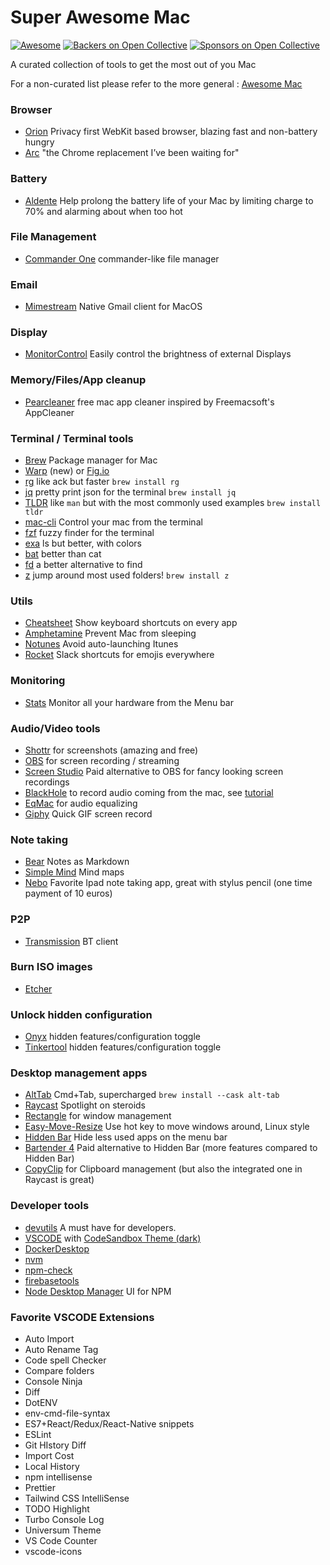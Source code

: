 # Super Awesome Mac
<!--rehype:style=font-size: 38px; border-bottom: 0; display: flex; min-height: 260px; align-items: center; justify-content: center;-->

[![Awesome](https://jaywcjlove.github.io/sb/ico/awesome.svg)](https://github.com/sindresorhus/awesome)
[![Backers on Open Collective](https://opencollective.com/awesome-mac/backers/badge.svg)](#backers) [![Sponsors on Open Collective](https://opencollective.com/awesome-mac/sponsors/badge.svg)](#sponsors)
<!--rehype:style=text-align: center;-->
A curated collection of tools to get the most out of you Mac

For a non-curated list please refer to the more general : [Awesome Mac](https://github.com/jaywcjlove/awesome-mac)

### Browser
- [Orion](https://browser.kagi.com/) Privacy first WebKit based browser, blazing fast and non-battery hungry
- [Arc](https://arc.net/) "the Chrome replacement I’ve been waiting for"

### Battery
- [Aldente](https://apphousekitchen.com/) Help prolong the battery life of your Mac by limiting charge to 70% and alarming about when too hot

### File Management
- [Commander One](https://apps.apple.com/nl/app/commander-one-file-manager/id1035236694?mt=12) commander-like file manager

### Email
- [Mimestream](https://mimestream.com/) Native Gmail client for MacOS

### Display
- [MonitorControl](https://github.com/MonitorControl/MonitorControl) Easily control the brightness of external Displays

### Memory/Files/App cleanup
- [Pearcleaner](https://github.com/alienator88/Pearcleaner) free mac app cleaner inspired by Freemacsoft's AppCleaner

### Terminal / Terminal tools
- [Brew](https://brew.sh/) Package manager for Mac
- [Warp](https://warp.dev/) (new) or [Fig.io](https://fig.io/)
- [rg](https://github.com/BurntSushi/ripgrep) like ack but faster `brew install rg`
- [jq](https://stedolan.github.io/jq/) pretty print json for the terminal `brew install jq`
- [TLDR](https://tldr.sh/) like `man` but with the most commonly used examples `brew install tldr`
- [mac-cli](https://github.com/guarinogabriel/Mac-CLI) Control your mac from the terminal
- [fzf](https://github.com/junegunn/fzf) fuzzy finder for the terminal
- [exa](https://github.com/ogham/exa) ls but better, with colors
- [bat](https://github.com/sharkdp/bat) better than cat
- [fd](https://github.com/sharkdp/fd) a better alternative to find
- [z](https://github.com/rupa/z) jump around most used folders! `brew install z`

### Utils
- [Cheatsheet](https://www.mediaatelier.com/CheatSheet/) Show keyboard shortcuts on every app
- [Amphetamine](https://apps.apple.com/us/app/amphetamine/id937984704) Prevent Mac from sleeping
- [Notunes](https://github.com/tombonez/noTunes) Avoid auto-launching Itunes
- [Rocket](https://matthewpalmer.net/rocket/) Slack shortcuts for emojis everywhere

### Monitoring
- [Stats](https://github.com/exelban/stats) Monitor all your hardware from the Menu bar

### Audio/Video tools
- [Shottr](https://shottr.cc/) for screenshots (amazing and free)
- [OBS](https://obsproject.com/download) for screen recording / streaming
- [Screen Studio](https://www.screen.studio/) Paid alternative to OBS for fancy looking screen recordings
- [BlackHole](https://existential.audio/blackhole/) to record audio coming from the mac, see [tutorial](https://www.youtube.com/watch?v=n-ECXna1hiY)
- [EqMac](https://eqmac.app/) for audio equalizing
- [Giphy](https://apps.apple.com/us/app/giphy-capture-the-gif-maker/id668208984?mt=12) Quick GIF screen record

### Note taking
- [Bear](https://apps.apple.com/it/app/bear-markdown-notes/id1091189122?l=en&mt=12) Notes as Markdown
- [Simple Mind](https://simplemind.eu/download/) Mind maps
- [Nebo](https://www.nebo.app/) Favorite Ipad note taking app, great with stylus pencil (one time payment of 10 euros)

### P2P
- [Transmission](https://transmissionbt.com/) BT client

### Burn ISO images
- [Etcher](https://www.balena.io/etcher#download-etcher)

### Unlock hidden configuration
- [Onyx](https://www.titanium-software.fr/en/onyx.html) hidden features/configuration toggle
- [Tinkertool](https://www.bresink.com/osx/TinkerTool.html) hidden features/configuration toggle

### Desktop management apps
- [AltTab](https://alt-tab-macos.netlify.app/) Cmd+Tab, supercharged `brew install --cask alt-tab`
- [Raycast](https://raycast.com) Spotlight on steroids
- [Rectangle](https://rectangleapp.com/) for window management
- [Easy-Move-Resize](https://github.com/dmarcotte/easy-move-resize) Use hot key to move windows around, Linux style
- [Hidden Bar](https://apps.apple.com/us/app/hidden-bar/id1452453066?mt=12) Hide less used apps on the menu bar
- [Bartender 4](https://www.macbartender.com/) Paid alternative to Hidden Bar (more features compared to Hidden Bar)
- [CopyClip](https://apps.apple.com/nl/app/copyclip-clipboard-history/id595191960?mt=12) for Clipboard management (but also the integrated one in Raycast is great)

### Developer tools
- [devutils](https://devutils.com/) A must have for developers.
- [VSCODE](https://code.visualstudio.com/download) with [CodeSandbox Theme (dark)](https://marketplace.visualstudio.com/items?itemName=ngryman.codesandbox-theme)
- [DockerDesktop](https://www.docker.com/products/docker-desktop/)
- [nvm](https://github.com/nvm-sh/nvm#install--update-script)
- [npm-check](https://www.npmjs.com/package/npm-check)
- [firebasetools](https://firebase.google.com/docs/cli#install-cli-mac-linux)
- [Node Desktop Manager](https://720kb.github.io/ndm/) UI for NPM

### Favorite VSCODE Extensions
- Auto Import
- Auto Rename Tag
- Code spell Checker
- Compare folders
- Console Ninja
- Diff
- DotENV
- env-cmd-file-syntax
- ES7+React/Redux/React-Native snippets
- ESLint
- Git HIstory Diff
- Import Cost
- Local History
- npm intellisense
- Prettier
- Tailwind CSS IntelliSense
- TODO Highlight
- Turbo Console Log
- Universum Theme
- VS Code Counter
- vscode-icons
